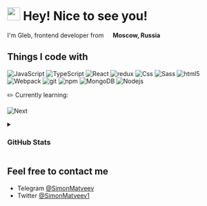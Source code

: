 <h1><img src="https://emojis.slackmojis.com/emojis/images/1531849430/4246/blob-sunglasses.gif?1531849430" width="30"/> Hey! Nice to see you!</h1>

<p>I'm Gleb, frontend developer from <img src="https://www.svgrepo.com/show/401732/flag-for-russia.svg" width="13"/> <b>Moscow, Russia</b></p>

## Things I code with

<p>
  <img alt="JavaScript" src="https://img.shields.io/badge/-JavaScript-FFD847?style=flat-square&logo=javascript&logoColor=white" />
  <img alt="TypeScript" src="https://img.shields.io/badge/-TypeScript-007ACC?style=flat-square&logo=typescript&logoColor=white" />
  <img alt="React" src="https://img.shields.io/badge/-React-45b8d8?style=flat-square&logo=react&logoColor=white" /> 
  <img alt="redux" src="https://img.shields.io/badge/-Redux-764ABC?style=flat-square&logo=redux&logoColor=white" />
  <img alt="Css" src="https://img.shields.io/badge/-CSS-F8CFE4?style=flat-square&logo=css3&logoColor=white" />
  <img alt="Sass" src="https://img.shields.io/badge/-SASS-CC6699?style=flat-square&logo=sass&logoColor=white" />
  <img alt="html5" src="https://img.shields.io/badge/-HTML5-E34F26?style=flat-square&logo=html5&logoColor=white" />
  <img alt="Webpack" src="https://img.shields.io/badge/-Webpack-8DD6F9?style=flat-square&logo=webpack&logoColor=white" />
  <img alt="git" src="https://img.shields.io/badge/-Git-F05032?style=flat-square&logo=git&logoColor=white" />
  <img alt="npm" src="https://img.shields.io/badge/-NPM-CB3837?style=flat-square&logo=npm&logoColor=white" />
  <img alt="MongoDB" src="https://img.shields.io/badge/-MongoDB-13aa52?style=flat-square&logo=mongodb&logoColor=white" />
  <img alt="Nodejs" src="https://img.shields.io/badge/-Nodejs-43853d?style=flat-square&logo=Node.js&logoColor=white" />
</p>
<p>✏️ Currently learning:</p>
<p>
  <img alt="Next" src="https://img.shields.io/badge/-Next.js-000000?style=flat-square&logo=nextdotjs&logoColor=white" />
</p>

<details>
  <summary><h3>GitHub Stats</h3></summary>
   <img src="https://github-readme-stats.vercel.app/api?username=SimonMatveev&show_icons=true&count_private=true" alt="spiderpig86" />
</details>

## Feel free to contact me

* Telegram [@SimonMatveev](https://t.me/SimonMatveev)
* Twitter [@SimonMatveev1](https://twitter.com/SimonMatveev1)


